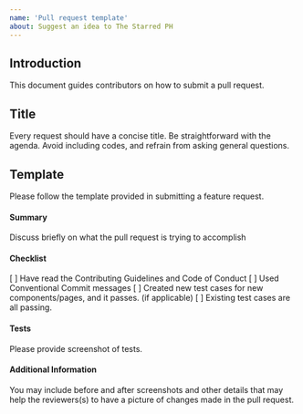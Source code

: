 ```yaml
---
name: 'Pull request template'
about: Suggest an idea to The Starred PH
---
```


## Introduction

This document guides contributors on how to submit a pull request.

## Title

Every request should have a concise title. Be straightforward with the agenda. Avoid including codes, and refrain from asking general questions.

## Template

Please follow the template provided in submitting a feature request.

#### Summary

Discuss briefly on what the pull request is trying to accomplish

#### Checklist

[ ] Have read the Contributing Guidelines and Code of Conduct
[ ] Used Conventional Commit messages
[ ] Created new test cases for new components/pages, and it passes. (if applicable)
[ ] Existing test cases are all passing.

#### Tests

Please provide screenshot of tests.

#### Additional Information

You may include before and after screenshots and other details that may help the reviewers(s) to have a picture of changes made in the pull request.
